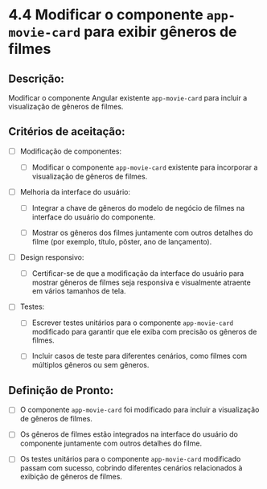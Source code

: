 # 4.4 Modificar o componente `app-movie-card` para exibir gêneros de filmes

## Descrição:

Modificar o componente Angular existente `app-movie-card` para incluir a visualização de gêneros de filmes.

## Critérios de aceitação:

- [ ] Modificação de componentes:

     - [ ] Modificar o componente `app-movie-card` existente para incorporar a visualização de gêneros de filmes.

- [ ] Melhoria da interface do usuário:

     - [ ] Integrar a chave de gêneros do modelo de negócio de filmes na interface do usuário do componente.

     - [ ] Mostrar os gêneros dos filmes juntamente com outros detalhes do filme (por exemplo, título, pôster, ano de lançamento).

- [ ] Design responsivo:

     - [ ] Certificar-se de que a modificação da interface do usuário para mostrar gêneros de filmes seja responsiva e visualmente atraente em vários tamanhos de tela.

- [ ] Testes:

     - [ ] Escrever testes unitários para o componente `app-movie-card` modificado para garantir que ele exiba com precisão os gêneros de filmes.

     - [ ] Incluir casos de teste para diferentes cenários, como filmes com múltiplos gêneros ou sem gêneros.

## Definição de Pronto:

- [ ] O componente `app-movie-card` foi modificado para incluir a visualização de gêneros de filmes.

- [ ] Os gêneros de filmes estão integrados na interface do usuário do componente juntamente com outros detalhes do filme.

- [ ] Os testes unitários para o componente `app-movie-card` modificado passam com sucesso, cobrindo diferentes cenários relacionados à exibição de gêneros de filmes.
